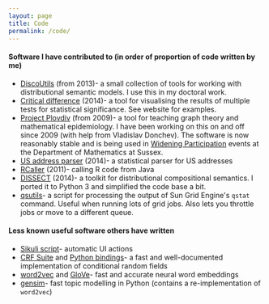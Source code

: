 ```yaml
---
layout: page
title: Code
permalink: /code/
---
```


#### Software I have contributed to (in order of proportion of code written by me)
 - [DiscoUtils](https://github.com/MLCL/DiscoUtils) (from 2013)- a small collection of tools for working with distributional semantic models. I use this in my doctoral work.
 - [Critical difference](https://github.com/mbatchkarov/critical_difference) (2014)- a tool for visualising the results of multiple tests for statistical significance. See website for examples.
 - [Project Plovdiv](http://mbatchkarov.github.io/Plovdiv/) (from 2009)- a tool for teaching graph theory and mathematical epidemiology. I have been working on this on and off since 2009 (with help from Vladislav Donchev). The software is now reasonably stable and is being used in [Widening Participation](http://www.sussex.ac.uk/study/wp) events at the Department of Mathematics at Sussex.
 - [US address parser](https://github.com/datamade/usaddress) (2014)- a statistical parser for US addresses
 - [RCaller](https://code.google.com/p/rcaller/) (2011)- calling R code from Java
 - [DISSECT](https://github.com/composes-toolkit/dissect) (2014)- a toolkit for distributional compositional semantics. I ported it to Python 3 and simplified the code base a bit.
 - [qsutils](https://github.com/mbatchkarov/qsutils)- a script for processing the output of Sun Grid Engine's `qstat` command. Useful when running lots of grid jobs. Also lets you throttle jobs or move to a different queue.

#### Less known useful software others have written
- [Sikuli script](http://www.sikuli.org)- automatic UI actions
- [CRF Suite](http://www.chokkan.org/software/crfsuite/) and [Python bindings](https://github.com/tpeng/python-crfsuite)- a fast and well-documented implementation of conditional random fields
- [word2vec](https://code.google.com/p/word2vec/) and [GloVe](http://www-nlp.stanford.edu/projects/glove/)- fast and accurate neural word embeddings
- [gensim](http://radimrehurek.com/gensim/)- fast topic modelling in Python (contains a re-implementation of `word2vec`)
